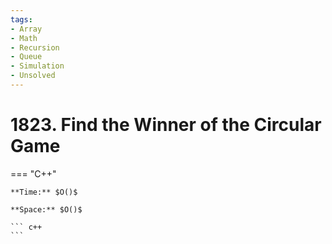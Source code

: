 ```yaml
---
tags:
- Array
- Math
- Recursion
- Queue
- Simulation
- Unsolved
---
```



# 1823. Find the Winner of the Circular Game

=== "C++"

    **Time:** $O()$

    **Space:** $O()$

    ``` c++
    ```